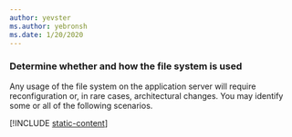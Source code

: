 ```yaml
---
author: yevster
ms.author: yebronsh
ms.date: 1/20/2020
---
```


### Determine whether and how the file system is used

Any usage of the file system on the application server will require reconfiguration or, in rare cases, architectural changes. You may identify some or all of the following scenarios.

[!INCLUDE [static-content](static-content.md)]
